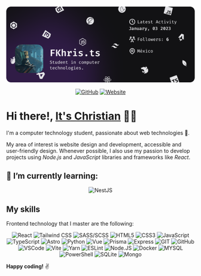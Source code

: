<div align='center'>

![](./assets/header.png)

[![GitHub](https://img.shields.io/badge/GitHub-100000?style=for-the-badge&logo=github&logoColor=white)](https://github.com/FLCHRIS)
[![Website](https://img.shields.io/badge/website-000000?style=for-the-badge&logo=About.me&logoColor=white)](https://fkhris-ts.netlify.app/)

</div>

# Hi there!, [**It's Christian**](https://fkhris-ts.netlify.app/) :man_technologist:

I'm a computer technology student, passionate about web technologies :sparkling_heart:.

My area of interest is website design and development, accessible and user-friendly design. Whenever possible, I also use my passion to develop projects using *Node.js* and *JavaScript* libraries and frameworks like *React*.

## :seedling: **I’m currently learning:**

<div align='center'>

![NestJS](https://img.shields.io/badge/nestjs-E0234E?style=for-the-badge&logo=nestjs&logoColor=white)

</div>

## **My skills**

Frontend technology that I master are the following:

<div align='center'>

![React](https://img.shields.io/badge/REACT-61DAFB?style=for-the-badge&logo=react&logoColor=black)
![Tailwind CSS](https://img.shields.io/badge/TAILWINDCSS-06B6D4?style=for-the-badge&logo=tailwindcss&logoColor=white)
![SASS/SCSS](https://img.shields.io/badge/SASS-CC6699?style=for-the-badge&logo=Sass&logoColor=white)
![HTML5](https://img.shields.io/badge/HTML5-E34F26?style=for-the-badge&logo=html5&logoColor=white)
![CSS3](https://img.shields.io/badge/CSS3-1572B6?style=for-the-badge&logo=css3&logoColor=white)
![JavaScript](https://img.shields.io/badge/JAVASCRIPT-F7DF1E?style=for-the-badge&logo=JavaScript&logoColor=black)
![TypeScript](https://img.shields.io/badge/TYPESCRIPT-3178C6?style=for-the-badge&logo=TypeScript&logoColor=white)
![Astro](https://img.shields.io/badge/Astro-0C1222?style=for-the-badge&logo=astro&logoColor=FDFDFE)
![Python](https://img.shields.io/badge/Python-FFD43B?style=for-the-badge&logo=python&logoColor=blue)
![Vue](https://img.shields.io/badge/Vue%20js-35495E?style=for-the-badge&logo=vuedotjs&logoColor=4FC08D)
![Prisma](https://img.shields.io/badge/Prisma-3982CE?style=for-the-badge&logo=Prisma&logoColor=white)
![Express](https://img.shields.io/badge/Express%20js-000000?style=for-the-badge&logo=express&logoColor=white)
![GIT](https://img.shields.io/badge/GIT-F05032?style=for-the-badge&logo=git&logoColor=white)
![GitHub](https://img.shields.io/badge/Github-181717?style=for-the-badge&logo=github&logoColor=white)
![VSCode](https://img.shields.io/badge/Vscode-007ACC?style=for-the-badge&logo=visualstudiocode&logoColor=white)
![Vite](https://img.shields.io/badge/VITE-646CFF?style=for-the-badge&logo=vite&logoColor=white)
![Yarn](https://img.shields.io/badge/YARN-2C8EBB?style=for-the-badge&logo=yarn&logoColor=white)
![ESLint](https://img.shields.io/badge/eslint-4B32C3?style=for-the-badge&logo=eslint&logoColor=white)
![Node.JS](https://img.shields.io/badge/NODEJS-339933?style=for-the-badge&logo=Node.js&logoColor=white)
![Docker](https://img.shields.io/badge/DOCKER-2496ED?style=for-the-badge&logo=Docker&logoColor=white)
![MYSQL](https://img.shields.io/badge/MYSQL-4479A1?style=for-the-badge&logo=MySQL&logoColor=white)
![PowerShell](https://img.shields.io/badge/powershell-5391FE?style=for-the-badge&logo=powershell&logoColor=white)
![SQLite](https://img.shields.io/badge/Sqlite-003B57?style=for-the-badge&logo=sqlite&logoColor=white)
![Mongo](https://img.shields.io/badge/MongoDB-4EA94B?style=for-the-badge&logo=mongodb&logoColor=white)

</div>

**Happy coding!** :v:
